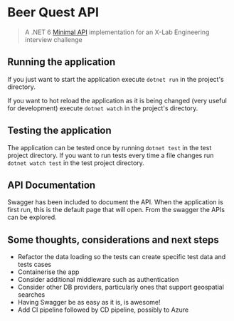 # Beer Quest API

> A .NET 6
> [Minimal API](https://docs.microsoft.com/en-us/aspnet/core/fundamentals/minimal-apis?view=aspnetcore-6.0)
> implementation for an X-Lab Engineering interview
> challenge

## Running the application

If you just want to start the application execute `dotnet run` in the project's
directory.

If you want to hot reload the application as it is being changed (very useful
for development) execute `dotnet watch` in the project's directory.

## Testing the application

The application can be tested once by running `dotnet test` in the test project
directory. If you want to run tests every time a file changes run `dotnet watch
test` in the test project directory.

## API Documentation

Swagger has been included to document the API. When the application is first
run, this is the default page that will open. From the swagger the APIs can be
explored.

## Some thoughts, considerations and next steps

* Refactor the data loading so the tests can create specific test data and
  tests cases
* Containerise the app
* Consider additional middleware such as authentication
* Consider other DB providers, particularly ones that support geospatial
  searches
* Having Swagger be as easy as it is, is awesome!
* Add CI pipeline followed by CD pipeline, possibly to Azure
